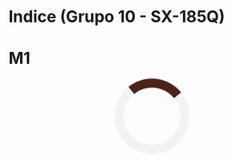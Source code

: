 # Indice (Grupo 10 - SX-185Q)

# M1

<div align="center">
<div class="loader"></div>
<style>
.loader {
  border: 16px solid #f3f3f3; /* Light grey */
  border-top: 16px solid #4b231b; /* Blue */
  border-radius: 50%;
  width: 100px;
  height: 100px;
  animation: spin 2s linear infinite;
}
@keyframes spin {
  0% { transform: rotate(0deg); }
  100% { transform: rotate(360deg); }
}
</style>
</div>